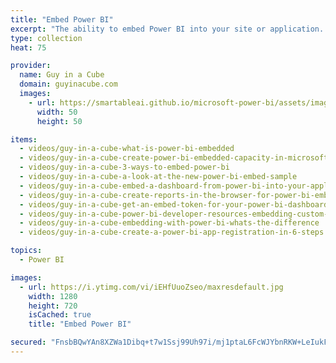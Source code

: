 ```yaml
---
title: "Embed Power BI"
excerpt: "The ability to embed Power BI into your site or application. This list has videos that are related to the different embedding options for Power BI. This includes Publish to web, the REST APIs and the Power BI Embedded Azure service."
type: collection
heat: 75

provider:
  name: Guy in a Cube
  domain: guyinacube.com
  images:
    - url: https://smartableai.github.io/microsoft-power-bi/assets/images/organizations/guyinacube.com-50x50.jpg
      width: 50
      height: 50

items:
  - videos/guy-in-a-cube-what-is-power-bi-embedded
  - videos/guy-in-a-cube-create-power-bi-embedded-capacity-in-microsoft-azure
  - videos/guy-in-a-cube-3-ways-to-embed-power-bi
  - videos/guy-in-a-cube-a-look-at-the-new-power-bi-embed-sample
  - videos/guy-in-a-cube-embed-a-dashboard-from-power-bi-into-your-application
  - videos/guy-in-a-cube-create-reports-in-the-browser-for-power-bi-embedded-and-other-updates
  - videos/guy-in-a-cube-get-an-embed-token-for-your-power-bi-dashboards-and-reports
  - videos/guy-in-a-cube-power-bi-developer-resources-embedding-custom-visuals-and-more
  - videos/guy-in-a-cube-embedding-with-power-bi-whats-the-difference
  - videos/guy-in-a-cube-create-a-power-bi-app-registration-in-6-steps

topics:
  - Power BI

images:
  - url: https://i.ytimg.com/vi/iEHfUuoZseo/maxresdefault.jpg
    width: 1280
    height: 720
    isCached: true
    title: "Embed Power BI"

secured: "FnsbBQwYAn8XZWa1Dibq+t7w1Ssj99Uh97i/mj1ptaL6FcWJYbnRKW+LeIukFRbLCzKCfNecZDRYyp8AxhyuEdQqu1CHC38bDAzb/OhFQQg5YL9hdxKrp7Cx0LWoH5IJIMoAP6X9xV0iltN+LB1Pw49lgnATqlqzvjl+MjyIikq3jW5TQu28iO340M0ZNZ28g9kEqlo05EmHcknUDIim5hk/Lgl7+CaAFyZ3iCJ1urQLbWnvOCiWCcstjzH6e/sO6ibKKshS4NnFrD45nCw3eGPl3ksdxcRIlF/8k/B5pZe4ibvGnn/Gv2XvDl/odrJzZrcS7LuPxsm+2dl+NB6Vcg==;wFMjnO0k3cYYgJwuMmKHiw=="
---
```


